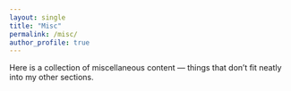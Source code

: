 ```yaml
---
layout: single
title: "Misc"
permalink: /misc/
author_profile: true
---
```


Here is a collection of miscellaneous content — things that don’t fit neatly into my other sections.
